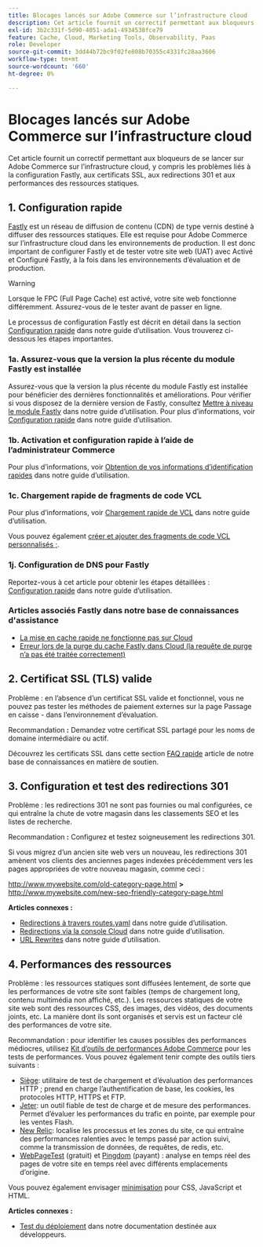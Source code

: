 ```yaml
---
title: Blocages lancés sur Adobe Commerce sur l’infrastructure cloud
description: Cet article fournit un correctif permettant aux bloqueurs de se lancer sur Adobe Commerce sur l’infrastructure cloud, y compris les problèmes liés à la configuration Fastly, aux certificats SSL, aux redirections 301 et aux performances des ressources statiques.
exl-id: 3b2c331f-5d90-4051-ada1-4934538fce79
feature: Cache, Cloud, Marketing Tools, Observability, Paas
role: Developer
source-git-commit: 3dd44b72bc9f02fe808b70355c4331fc28aa3606
workflow-type: tm+mt
source-wordcount: '660'
ht-degree: 0%

---
```


# Blocages lancés sur Adobe Commerce sur l’infrastructure cloud

Cet article fournit un correctif permettant aux bloqueurs de se lancer sur Adobe Commerce sur l’infrastructure cloud, y compris les problèmes liés à la configuration Fastly, aux certificats SSL, aux redirections 301 et aux performances des ressources statiques.

## 1. Configuration rapide

[Fastly](https://www.fastly.com/) est un réseau de diffusion de contenu (CDN) de type vernis destiné à diffuser des ressources statiques. Elle est requise pour Adobe Commerce sur l’infrastructure cloud dans les environnements de production. Il est donc important de configurer Fastly et de tester votre site web (UAT) avec Activé et Configuré Fastly, à la fois dans les environnements d’évaluation et de production.

>[!WARNING]
>
>Lorsque le FPC (Full Page Cache) est activé, votre site web fonctionne différemment. Assurez-vous de le tester avant de passer en ligne.

Le processus de configuration Fastly est décrit en détail dans la section [Configuration rapide](https://experienceleague.adobe.com/docs/commerce-cloud-service/user-guide/cdn/setup-fastly/fastly-configuration.html) dans notre guide d’utilisation. Vous trouverez ci-dessous les étapes importantes.

### 1a. Assurez-vous que la version la plus récente du module Fastly est installée

Assurez-vous que la version la plus récente du module Fastly est installée pour bénéficier des dernières fonctionnalités et améliorations. Pour vérifier si vous disposez de la dernière version de Fastly, consultez [Mettre à niveau le module Fastly](https://experienceleague.adobe.com/docs/commerce-cloud-service/user-guide/cdn/setup-fastly/fastly-configuration.html#upgrade-the-fastly-module) dans notre guide d’utilisation. Pour plus d’informations, voir [Configuration rapide](https://experienceleague.adobe.com/docs/commerce-cloud-service/user-guide/cdn/setup-fastly/fastly-configuration.html) dans notre guide d’utilisation.

### 1b. Activation et configuration rapide à l’aide de l’administrateur Commerce

Pour plus d’informations, voir [Obtention de vos informations d’identification rapides](https://experienceleague.adobe.com/docs/commerce-cloud-service/user-guide/cdn/setup-fastly/fastly-configuration.html#get-fastly-credentials) dans notre guide d’utilisation.

### 1c. Chargement rapide de fragments de code VCL

Pour plus d’informations, voir [Chargement rapide de VCL](https://experienceleague.adobe.com/docs/commerce-cloud-service/user-guide/cdn/setup-fastly/fastly-configuration.html) dans notre guide d’utilisation.

Vous pouvez également [créer et ajouter des fragments de code VCL personnalisés ;](https://experienceleague.adobe.com/docs/commerce-cloud-service/user-guide/cdn/custom-vcl-snippets/fastly-vcl-custom-snippets.html).

### 1j. Configuration de DNS pour Fastly


Reportez-vous à cet article pour obtenir les étapes détaillées : [Configuration rapide](https://experienceleague.adobe.com/docs/commerce-cloud-service/user-guide/cdn/setup-fastly/fastly-configuration.html#update-dns-configuration-with-development-settings) dans notre guide d’utilisation.

### Articles associés Fastly dans notre base de connaissances d&#39;assistance

* [La mise en cache rapide ne fonctionne pas sur Cloud](/help/troubleshooting/miscellaneous/fastly-caching-is-not-working-on-magento-cloud.md)
* [Erreur lors de la purge du cache Fastly dans Cloud (la requête de purge n’a pas été traitée correctement)](/help/troubleshooting/miscellaneous/error-purging-fastly-cache-on-cloud-the-purge-request-was-not-processed-successfully.md)

## 2. Certificat SSL (TLS) valide

Problème : en l’absence d’un certificat SSL valide et fonctionnel, vous ne pouvez pas tester les méthodes de paiement externes sur la page Passage en caisse - dans l’environnement d’évaluation.

Recommandation **:** Demandez votre certificat SSL partagé pour les noms de domaine intermédiaire ou actif.

Découvrez les certificats SSL dans cette section [FAQ rapide](/help/announcements/adobe-commerce-announcements/magento-ssl-tls-certificate-requirements-and-clean-up.md) article de notre base de connaissances en matière de soutien.

## 3. Configuration et test des redirections 301

Problème : les redirections 301 ne sont pas fournies ou mal configurées, ce qui entraîne la chute de votre magasin dans les classements SEO et les listes de recherche.

Recommandation **:** Configurez et testez soigneusement les redirections 301.

Si vous migrez d’un ancien site web vers un nouveau, les redirections 301 amènent vos clients des anciennes pages indexées précédemment vers les pages appropriées de votre nouveau magasin, comme ceci :

http://www.mywebsite.com/old-category-page.html **>** http://www.mywebsite.com/new-seo-friendly-category-page.html

**Articles connexes :**

* [Redirections à travers routes.yaml](https://experienceleague.adobe.com/docs/commerce-cloud-service/user-guide/configure/routes/redirects.html) dans notre guide d’utilisation.
* [Redirections via la console Cloud](https://experienceleague.adobe.com/docs/commerce-cloud-service/user-guide/project/overview.html) dans notre guide d’utilisation.
* [URL Rewrites](https://experienceleague.adobe.com/docs/commerce-admin/marketing/seo/url-rewrites/url-rewrite.html) dans notre guide d’utilisation.

## 4. Performances des ressources

Problème : les ressources statiques sont diffusées lentement, de sorte que les performances de votre site sont faibles (temps de chargement long, contenu multimédia non affiché, etc.). Les ressources statiques de votre site web sont des ressources CSS, des images, des vidéos, des documents joints, etc. La manière dont ils sont organisés et servis est un facteur clé des performances de votre site.

Recommandation : pour identifier les causes possibles des performances médiocres, utilisez [Kit d’outils de performances Adobe Commerce](https://github.com/magento/magento2/tree/2.3/setup/performance-toolkit) pour les tests de performances. Vous pouvez également tenir compte des outils tiers suivants :

* [Siège](https://www.joedog.org/siege-home/): utilitaire de test de chargement et d’évaluation des performances HTTP ; prend en charge l’authentification de base, les cookies, les protocoles HTTP, HTTPS et FTP.
* [Jeter](https://jmeter.apache.org/): un outil fiable de test de charge et de mesure des performances. Permet d’évaluer les performances du trafic en pointe, par exemple pour les ventes Flash.
* [New Relic](https://support.newrelic.com/): localise les processus et les zones du site, ce qui entraîne des performances ralenties avec le temps passé par action suivi, comme la transmission de données, de requêtes, de redis, etc.
* [WebPageTest](https://www.webpagetest.org/) (gratuit) et [Pingdom](https://www.pingdom.com/) (payant) : analyse en temps réel des pages de votre site en temps réel avec différents emplacements d’origine.

Vous pouvez également envisager [minimisation](https://experienceleague.adobe.com/docs/commerce-cloud-service/user-guide/configure-store/store-settings.html) pour CSS, JavaScript et HTML.

**Articles connexes :**

* [Test du déploiement](https://experienceleague.adobe.com/docs/commerce-cloud-service/user-guide/develop/test/staging-and-production.html) dans notre documentation destinée aux développeurs.
